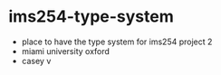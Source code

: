# ims254-type-system
 - place to have the type system for ims254 project 2
 - miami university oxford
 - casey v
